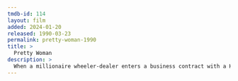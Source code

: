 ```yaml
---
tmdb-id: 114
layout: film
added: 2024-01-20
released: 1990-03-23
permalink: pretty-woman-1990
title: >
  Pretty Woman
description: >
  When a millionaire wheeler-dealer enters a business contract with a Hollywood hooker Vivian Ward, he loses his heart in the bargain.
---
```

